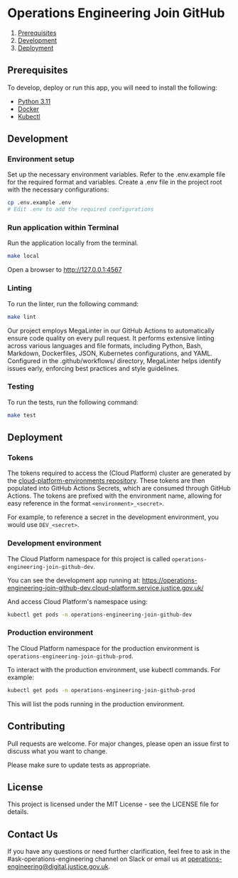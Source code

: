 # Operations Engineering Join GitHub

1. [Prerequisites](#prerequisites)
1. [Development](#development)
1. [Deployment](#deployment)

## Prerequisites

To develop, deploy or run this app, you will need to install the following:

- [Python 3.11](https://www.python.org/downloads/release/python-3110/)
- [Docker](https://www.docker.com/)
- [Kubectl](https://kubernetes.io/docs/tasks/tools/)

## Development

### Environment setup

Set up the necessary environment variables. Refer to the .env.example file for the required format and variables. Create a .env file in the project root with the necessary configurations:

```bash
cp .env.example .env
# Edit .env to add the required configurations
```

### Run application within Terminal

Run the application locally from the terminal.

```bash
make local
```

Open a browser to http://127.0.0.1:4567

### Linting

To run the linter, run the following command:

```bash
make lint
```

Our project employs MegaLinter in our GitHub Actions to automatically ensure code quality on every pull request. It performs extensive linting across various languages and file formats, including Python, Bash, Markdown, Dockerfiles, JSON, Kubernetes configurations, and YAML. Configured in the .github/workflows/ directory, MegaLinter helps identify issues early, enforcing best practices and style guidelines.

### Testing

To run the tests, run the following command:

```bash
make test
```

## Deployment

### Tokens

The tokens required to access the (Cloud Platform) cluster are generated by the [cloud-platform-environments repository](https://github.com/ministryofjustice/cloud-platform-environments). These tokens are then populated into GitHub Actions Secrets, which are consumed through GitHub Actions. The tokens are prefixed with the environment name, allowing for easy reference in the format `<environment>_<secret>`.

For example, to reference a secret in the development environment, you would use `DEV_<secret>`.

### Development environment

The Cloud Platform namespace for this project is called `operations-engineering-join-github-dev`.

You can see the development app running
at: https://operations-engineering-join-github-dev.cloud-platform.service.justice.gov.uk/

And access Cloud Platform's namespace using:

```bash
kubectl get pods -n operations-engineering-join-github-dev
```

### Production environment

The Cloud Platform namespace for the production environment is `operations-engineering-join-github-prod`.

To interact with the production environment, use kubectl commands. For example:

```bash
kubectl get pods -n operations-engineering-join-github-prod
```

This will list the pods running in the production environment.

## Contributing

Pull requests are welcome. For major changes, please open an issue first to discuss what you want to change.

Please make sure to update tests as appropriate.

## License

This project is licensed under the MIT License - see the LICENSE file for details.

## Contact Us

If you have any questions or need further clarification, feel free to ask in the #ask-operations-engineering channel on
Slack or email us at operations-engineering@digital.justice.gov.uk.
